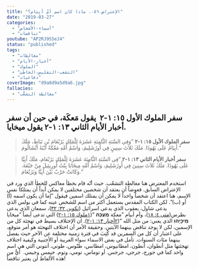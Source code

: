 ```yaml
---
title: "الإعتراض ٠٥٦، ماذا كان اسم أمّ أبِيَام؟"
date: "2019-03-27"
categories:
  - "أسماء-الأشخاص"
  - "تناقضات"
youtube: "AP2RJ9SSeJ4"
status: "published"
tags:
  - "مغالطات"
  - "أخبار-الأيام"
  - "الملوك"
  - "التشعب-التقليص-الخاطئ"
  - "دفاعيات"
coverImage: "d9a0d9a5d9a6.jpg"
fallacies:
  - "مغالطة التشعُّب"
---
```


## **سفر الملوك الأول ١٥: ١-٢  يقول مَعكَة، في حين أن سفر أخبار الأيام الثاني ١٣: ١-٢ يقول ميخايا.**

> **سفر الملوك الأول ١٥: ١-٢** ”وَفِي السَّنَةِ الثَّامِنَةِ عَشَرَةَ لِلْمَلِكِ يَرُبْعَامَ بْنِ نَبَاطَ، مَلَكَ أَبِيَامُ عَلَى يَهُوذَا. مَلَكَ ثَلاَثَ سِنِينٍ فِي أُورُشَلِيمَ، وَاسْمُ أُمِّهِ مَعْكَةُ ابْنَةُ أَبْشَالُومَ.“

> **سفر أخبار الأيام الثاني ١٣: ١-٢** ”فِي السَّنَةِ الثَّامِنَةَ عَشَرَةَ لِلْمَلِكِ يَرُبْعَامَ، مَلَكَ أَبِيَّا عَلَى يَهُوذَا. مَلَكَ ثَلاَثَ سِنِينَ فِي أُورُشَلِيمَ، وَاسْمُ أُمِّهِ مِيخَايَا بِنْتُ أُورِيئِيلَ مِنْ جَبْعَةَ. وَكَانَتْ حَرْبٌ بَيْنَ أَبِيَّا وَيَرُبْعَامَ.“

استخدم المعترض هنا مغالطة التشعّب. حيث أنّه قام بخطأ معاكس للخطأ الذي ورد في الإعتراض السابق. فعوضاً أن يعتقد أن شخصين مختلفين لا يمكن أبداً أن يمتلكا نفس الإسم، هنا اعتقد أن شخصاً واحداً لا يمكن أن يمتلك اسمين فيقول ”إما أن يكون اسمه (أ) أو (ب)“. لكن الكتاب المقدس يستعمل أكثر من اسم للشخص عينه كما في بولس الذي يدعى شاول، يعقوب الذي يدعى اسرائيل ([تكوين ٣٢: ٣٢](https://biblia.com/bible/ar-vandyke/Ge32.32))، سمعان الذي يدعى بطرس([متى ٤: ١٨](https://biblia.com/bible/ar-vandyke/Mt4.18))، وأم أبيام ”معكة **מַעֲכָה** “([١ملوك ١٥: ١-٢](https://biblia.com/bible/ar-vandyke/1Ki15.1-2)) التي تدعى أيضاً ”ميخايا **מִיכָיָהוּ** الذي يعني: من مثل الله “([٢أخبار ١٣: ١-٢](https://biblia.com/bible/ar-vandyke/2Cr13.1-2)). ان الإختلاف بسيط في تهجئة كل من الإسمين، لكن لا يوجد تناقض بينهما الآيتين. وحقيقة الأمر أن اختلاف التهجئة هو أمر متوقع، على اعتبار أن كل من السفرين قد كُتِبَ في فترة زمنية مختلفة عن الآخر حيث يفصل بينهما مئات السنوات. تأمل في بعض الاسماء سواء العربية أو الأجنبية وكيفية اختلاف تهجئتها مثل أنطوان، أنطون، امطانيوس، امطانس، طنّوس، طوني، أنتوني التي هي اسم واحد كما في جورج، جرجي، جرجس. أو توماس، تومي، وتوم. جيمس وجيمي.  أيٌّ من هذه الألفاظ لن يعتبر تناقضاً!
